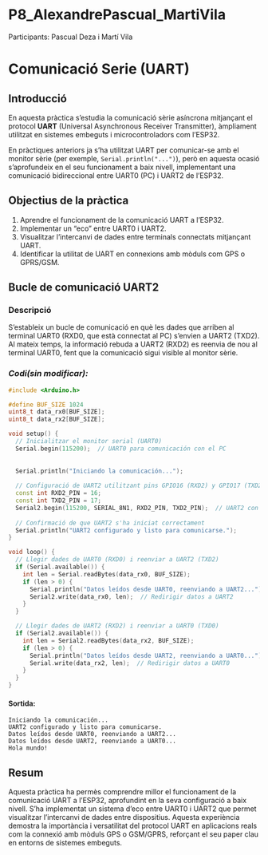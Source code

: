 # P8_AlexandrePascual_MartiVila
Participants: Pascual Deza i Martí Vila 

# Comunicació Serie (UART)


## Introducció

En aquesta pràctica s’estudia la comunicació sèrie asíncrona mitjançant el protocol **UART** (Universal Asynchronous Receiver Transmitter), àmpliament utilitzat en sistemes embeguts i microcontroladors com l’ESP32.

En pràctiques anteriors ja s’ha utilitzat UART per comunicar-se amb el monitor sèrie (per exemple, `Serial.println("...")`), però en aquesta ocasió s’aprofundeix en el seu funcionament a baix nivell, implementant una comunicació bidireccional entre UART0 (PC) i UART2 de l’ESP32.



## Objectius de la pràctica

1. Aprendre el funcionament de la comunicació UART a l’ESP32.  
2. Implementar un “eco” entre UART0 i UART2.  
3. Visualitzar l’intercanvi de dades entre terminals connectats mitjançant UART.  
4. Identificar la utilitat de UART en connexions amb mòduls com GPS o GPRS/GSM.



## Bucle de comunicació UART2

### Descripció

S’estableix un bucle de comunicació en què les dades que arriben al terminal UART0 (RXD0, que està connectat al PC) s’envien a UART2 (TXD2). Al mateix temps, la informació rebuda a UART2 (RXD2) es reenvia de nou al terminal UART0, fent que la comunicació sigui visible al monitor sèrie.


### *Codi(sin modificar):*

```c++
#include <Arduino.h>

#define BUF_SIZE 1024
uint8_t data_rx0[BUF_SIZE];
uint8_t data_rx2[BUF_SIZE];

void setup() {
  // Inicialitzar el monitor serial (UART0)
  Serial.begin(115200);  // UART0 para comunicación con el PC
  
 
  Serial.println("Iniciando la comunicación...");
  
  // Configuració de UART2 utilitzant pins GPIO16 (RXD2) y GPIO17 (TXD2)
  const int RXD2_PIN = 16;
  const int TXD2_PIN = 17;
  Serial2.begin(115200, SERIAL_8N1, RXD2_PIN, TXD2_PIN);  // UART2 con RXD2_PIN y TXD2_PIN
  
  // Confirmació de que UART2 s'ha iniciat correctament
  Serial.println("UART2 configurado y listo para comunicarse.");
}

void loop() {
  // Llegir dades de UART0 (RXD0) i reenviar a UART2 (TXD2)
  if (Serial.available()) {
    int len = Serial.readBytes(data_rx0, BUF_SIZE);
    if (len > 0) {
      Serial.println("Datos leídos desde UART0, reenviando a UART2...");
      Serial2.write(data_rx0, len);  // Redirigir datos a UART2
    }
  }

  // Llegir dades de UART2 (RXD2) i reenviar a UART0 (TXD0)
  if (Serial2.available()) {
    int len = Serial2.readBytes(data_rx2, BUF_SIZE);
    if (len > 0) {
      Serial.println("Datos leídos desde UART2, reenviando a UART0...");
      Serial.write(data_rx2, len);  // Redirigir datos a UART0
    }
  }
}
```

#### **Sortida:**

```
Iniciando la comunicación...
UART2 configurado y listo para comunicarse.
Datos leídos desde UART0, reenviando a UART2...
Datos leídos desde UART2, reenviando a UART0...
Hola mundo!
```

## Resum

Aquesta pràctica ha permès comprendre millor el funcionament de la comunicació UART a l’ESP32, aprofundint en la seva configuració a baix nivell. S’ha implementat un sistema d’eco entre UART0 i UART2 que permet visualitzar l’intercanvi de dades entre dispositius. Aquesta experiència demostra la importància i versatilitat del protocol UART en aplicacions reals com la connexió amb mòduls GPS o GSM/GPRS, reforçant el seu paper clau en entorns de sistemes embeguts.
